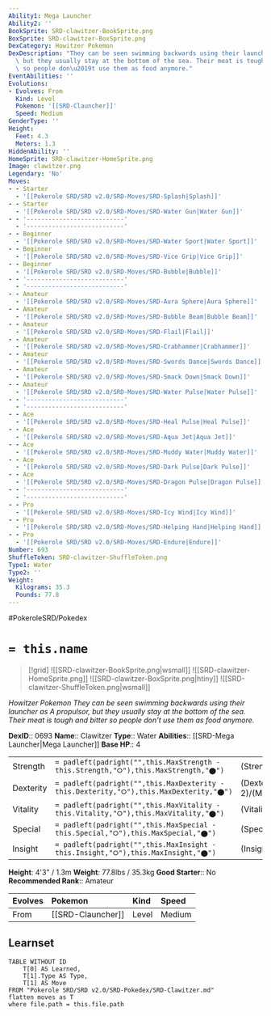 ```yaml
---
Ability1: Mega Launcher
Ability2: ''
BookSprite: SRD-clawitzer-BookSprite.png
BoxSprite: SRD-clawitzer-BoxSprite.png
DexCategory: Howitzer Pokemon
DexDescription: "They can be seen swimming backwards using their launcher as A propulsor,\
  \ but they usually stay at the bottom of the sea. Their meat is tough and bitter\
  \ so people don\u2019t use them as food anymore."
EventAbilities: ''
Evolutions:
- Evolves: From
  Kind: Level
  Pokemon: '[[SRD-Clauncher]]'
  Speed: Medium
GenderType: ''
Height:
  Feet: 4.3
  Meters: 1.3
HiddenAbility: ''
HomeSprite: SRD-clawitzer-HomeSprite.png
Image: clawitzer.png
Legendary: 'No'
Moves:
- - Starter
  - '[[Pokerole SRD/SRD v2.0/SRD-Moves/SRD-Splash|Splash]]'
- - Starter
  - '[[Pokerole SRD/SRD v2.0/SRD-Moves/SRD-Water Gun|Water Gun]]'
- - '---------------------------'
  - '---------------------------'
- - Beginner
  - '[[Pokerole SRD/SRD v2.0/SRD-Moves/SRD-Water Sport|Water Sport]]'
- - Beginner
  - '[[Pokerole SRD/SRD v2.0/SRD-Moves/SRD-Vice Grip|Vice Grip]]'
- - Beginner
  - '[[Pokerole SRD/SRD v2.0/SRD-Moves/SRD-Bubble|Bubble]]'
- - '---------------------------'
  - '---------------------------'
- - Amateur
  - '[[Pokerole SRD/SRD v2.0/SRD-Moves/SRD-Aura Sphere|Aura Sphere]]'
- - Amateur
  - '[[Pokerole SRD/SRD v2.0/SRD-Moves/SRD-Bubble Beam|Bubble Beam]]'
- - Amateur
  - '[[Pokerole SRD/SRD v2.0/SRD-Moves/SRD-Flail|Flail]]'
- - Amateur
  - '[[Pokerole SRD/SRD v2.0/SRD-Moves/SRD-Crabhammer|Crabhammer]]'
- - Amateur
  - '[[Pokerole SRD/SRD v2.0/SRD-Moves/SRD-Swords Dance|Swords Dance]]'
- - Amateur
  - '[[Pokerole SRD/SRD v2.0/SRD-Moves/SRD-Smack Down|Smack Down]]'
- - Amateur
  - '[[Pokerole SRD/SRD v2.0/SRD-Moves/SRD-Water Pulse|Water Pulse]]'
- - '---------------------------'
  - '---------------------------'
- - Ace
  - '[[Pokerole SRD/SRD v2.0/SRD-Moves/SRD-Heal Pulse|Heal Pulse]]'
- - Ace
  - '[[Pokerole SRD/SRD v2.0/SRD-Moves/SRD-Aqua Jet|Aqua Jet]]'
- - Ace
  - '[[Pokerole SRD/SRD v2.0/SRD-Moves/SRD-Muddy Water|Muddy Water]]'
- - Ace
  - '[[Pokerole SRD/SRD v2.0/SRD-Moves/SRD-Dark Pulse|Dark Pulse]]'
- - Ace
  - '[[Pokerole SRD/SRD v2.0/SRD-Moves/SRD-Dragon Pulse|Dragon Pulse]]'
- - '---------------------------'
  - '---------------------------'
- - Pro
  - '[[Pokerole SRD/SRD v2.0/SRD-Moves/SRD-Icy Wind|Icy Wind]]'
- - Pro
  - '[[Pokerole SRD/SRD v2.0/SRD-Moves/SRD-Helping Hand|Helping Hand]]'
- - Pro
  - '[[Pokerole SRD/SRD v2.0/SRD-Moves/SRD-Endure|Endure]]'
Number: 693
ShuffleToken: SRD-clawitzer-ShuffleToken.png
Type1: Water
Type2: ''
Weight:
  Kilograms: 35.3
  Pounds: 77.8
---
```


#PokeroleSRD/Pokedex

# `= this.name`

> [!grid]
> ![[SRD-clawitzer-BookSprite.png|wsmall]]
> ![[SRD-clawitzer-HomeSprite.png]]
> ![[SRD-clawitzer-BoxSprite.png|htiny]]
> ![[SRD-clawitzer-ShuffleToken.png|wsmall]]


*Howitzer Pokemon*
*They can be seen swimming backwards using their launcher as A propulsor, but they usually stay at the bottom of the sea. Their meat is tough and bitter so people don’t use them as food anymore.*

**DexID**:: 0693
**Name**:: Clawitzer
**Type**:: Water
**Abilities**:: [[SRD-Mega Launcher|Mega Launcher]]
**Base HP**:: 4

|           |                                                                                        |                                          |
| --------- | -------------------------------------------------------------------------------------- | ---------------------------------------- |
| Strength  | `= padleft(padright("",this.MaxStrength - this.Strength,"⭘"),this.MaxStrength,"⬤")`    | (Strength::2)/(MaxStrength::5)   |
| Dexterity | `= padleft(padright("",this.MaxDexterity - this.Dexterity,"⭘"),this.MaxDexterity,"⬤")` | (Dexterity:: 2)/(MaxDexterity::4) |
| Vitality  | `= padleft(padright("",this.MaxVitality - this.Vitality,"⭘"),this.MaxVitality,"⬤")`    | (Vitality::2)/(MaxVitality::5)   |
| Special   | `= padleft(padright("",this.MaxSpecial - this.Special,"⭘"),this.MaxSpecial,"⬤")`       | (Special::3)/(MaxSpecial::7)     |
| Insight   | `= padleft(padright("",this.MaxInsight - this.Insight,"⭘"),this.MaxInsight,"⬤")`       | (Insight::2)/(MaxInsight::5)     |

**Height**: 4'3" / 1.3m
**Weight**: 77.8lbs / 35.3kg
**Good Starter**:: No
**Recommended Rank**:: Amateur

| Evolves   | Pokemon           | Kind   | Speed   |
|:----------|:------------------|:-------|:--------|
| From      | [[SRD-Clauncher]] | Level  | Medium  |

## Learnset

```dataview
TABLE WITHOUT ID
    T[0] AS Learned,
    T[1].Type AS Type,
    T[1] AS Move
FROM "Pokerole SRD/SRD v2.0/SRD-Pokedex/SRD-Clawitzer.md"
flatten moves as T
where file.path = this.file.path
```
